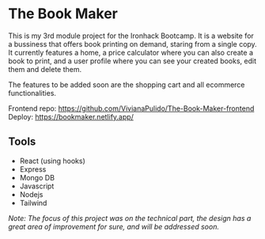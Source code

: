 # The Book Maker
This is my 3rd module project for the Ironhack Bootcamp. It is a website for a bussiness that offers book printing on demand, staring from a single copy. It currently features a home, a price calculator where you can also create a book to print, and a user profile where you can see your created books, edit them and delete them.

The features to be added soon are the shopping cart and all ecommerce functionalities.

Frontend repo: https://github.com/VivianaPulido/The-Book-Maker-frontend
Deploy: https://bookmaker.netlify.app/

## Tools
* React (using hooks)
* Express
* Mongo DB
* Javascript
* Nodejs
* Tailwind

*Note: The focus of this project was on the technical part, the design has a great area of improvement for sure, and will be addressed soon.*
